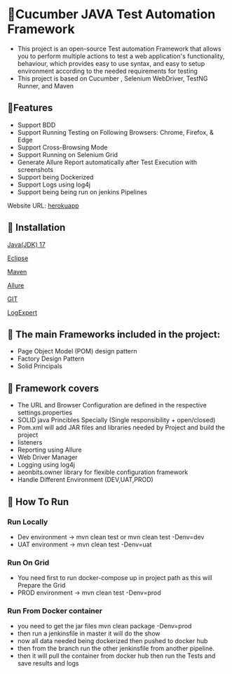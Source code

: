 # 📝Cucumber JAVA Test Automation Framework
- This project is an open-source Test automation Framework that allows you to perform multiple actions to test a web application's functionality, behaviour, 
which provides easy to use syntax, and easy to setup environment according to the needed requirements for testing
- This project is based on Cucumber , Selenium WebDriver, TestNG Runner, and Maven

## 📝Features
- Support BDD
- Support Running Testing on Following Browsers: Chrome, Firefox, & Edge
- Support Cross-Browsing Mode
- Support Running on Selenium Grid
- Generate Allure Report automatically after Test Execution with screenshots
- Support being Dockerized
- Support Logs using log4j
- Support being being run on jenkins Pipelines

Website URL: [herokuapp](https://the-internet.herokuapp.com/)

## 📝 Installation
[Java(JDK) 17](https://www.oracle.com/java/technologies/downloads/)

[Eclipse](https://www.eclipse.org/downloads/)

[Maven](https://maven.apache.org/download.cgi)

[Allure](https://github.com/allure-framework/allure2/releases)

[GIT](https://git-scm.com/downloads)

[LogExpert](https://github.com/zarunbal/LogExpert/releases/tag/v1.9.0)

## 📝 The main Frameworks included in the project:
* Page Object Model (POM) design pattern
* Factory Design Pattern
* Solid Principals

## 📝 Framework  covers
* The URL and Browser Configuration are defined in the respective settings.properties
* SOLID java Princibles Specially (Single responsibility + open/closed)
* Pom.xml will add JAR files and libraries needed by Project and build the project
* listeners
* Reporting using Allure
* Web Driver Manager
* Logging using log4j
* aeonbits.owner library for flexible configuration framework
* Handle Different Environment (DEV,UAT,PROD)

## 📝 How To Run
### Run Locally
* Dev environment  -> mvn clean test or mvn clean test -Denv=dev
* UAT environment  -> mvn clean test -Denv=uat
### Run On Grid
* You need first to run docker-compose up in project path as this will Prepare the Grid
* PROD environment -> mvn clean test -Denv=prod
### Run From Docker container
*  you need to get the jar files mvn clean package -Denv=prod
*  then run a jenkinsfile in master it will do the show
*  now all data needed being dockerized then pushed to docker hub
*  then from the branch run the other jenkinsfile from another pipeline.
*  then it will pull the container from docker hub then run the Tests and save results and logs

